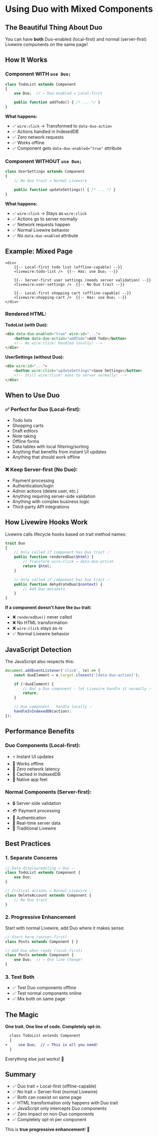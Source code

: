 # Using Duo with Mixed Components

## The Beautiful Thing About Duo

You can have **both** Duo-enabled (local-first) and normal (server-first) Livewire components on the same page!

## How It Works

### Component WITH `use Duo;`
```php
class TodoList extends Component
{
    use Duo;  // ← Duo-enabled = Local-first

    public function addTodo() { /* ... */ }
}
```

**What happens:**
- ✅ `wire:click` → Transformed to `data-duo-action`
- ✅ Actions handled in IndexedDB
- ✅ Zero network requests
- ✅ Works offline
- ✅ Component gets `data-duo-enabled="true"` attribute

### Component WITHOUT `use Duo;`
```php
class UserSettings extends Component
{
    // No Duo trait = Normal Livewire

    public function updateSettings() { /* ... */ }
}
```

**What happens:**
- ✅ `wire:click` → Stays as `wire:click`
- ✅ Actions go to server normally
- ✅ Network requests happen
- ✅ Normal Livewire behavior
- ✅ No `data-duo-enabled` attribute

## Example: Mixed Page

```blade
<div>
    {{-- Local-first todo list (offline-capable) --}}
    <livewire:todo-list />  {{-- Has: use Duo; --}}

    {{-- Server-first user settings (needs server validation) --}}
    <livewire:user-settings />  {{-- No Duo trait --}}

    {{-- Local-first shopping cart (offline-capable) --}}
    <livewire:shopping-cart />  {{-- Has: use Duo; --}}
</div>
```

### Rendered HTML:

**TodoList (with Duo):**
```html
<div data-duo-enabled="true" wire:id="...">
    <button data-duo-action="addTodo">Add Todo</button>
    <!-- No wire:click! Handled locally! -->
</div>
```

**UserSettings (without Duo):**
```html
<div wire:id="...">
    <button wire:click="updateSettings">Save Settings</button>
    <!-- Still wire:click! Goes to server normally! -->
</div>
```

## When to Use Duo

### ✅ Perfect for Duo (Local-first):
- Todo lists
- Shopping carts
- Draft editors
- Note taking
- Offline forms
- Data tables with local filtering/sorting
- Anything that benefits from instant UI updates
- Anything that should work offline

### ❌ Keep Server-first (No Duo):
- Payment processing
- Authentication/login
- Admin actions (delete user, etc.)
- Anything requiring server-side validation
- Anything with complex business logic
- Third-party API integrations

## How Livewire Hooks Work

Livewire calls lifecycle hooks based on trait method names:

```php
trait Duo
{
    // Only called if component has Duo trait ✅
    public function renderedDuo($html) {
        // Transform wire:click → data-duo-action
        return $html;
    }

    // Only called if component has Duo trait ✅
    public function dehydrateDuo($context) {
        // Add Duo metadata
    }
}
```

**If a component doesn't have the `Duo` trait:**
- ❌ `renderedDuo()` never called
- ❌ No HTML transformation
- ❌ `wire:click` stays as-is
- ✅ Normal Livewire behavior

## JavaScript Detection

The JavaScript also respects this:

```typescript
document.addEventListener('click', (e) => {
    const duoElement = e.target.closest('[data-duo-action]');

    if (!duoElement) {
        // Not a Duo component - let Livewire handle it normally ✅
        return;
    }

    // Duo component - handle locally ✅
    handleInIndexedDB(action);
});
```

## Performance Benefits

### Duo Components (Local-first):
- ⚡ Instant UI updates
- 📴 Works offline
- 🚫 Zero network latency
- 💾 Cached in IndexedDB
- 📱 Native app feel

### Normal Components (Server-first):
- 🔒 Server-side validation
- 💳 Payment processing
- 🔐 Authentication
- 📡 Real-time server data
- 🔄 Traditional Livewire

## Best Practices

### 1. **Separate Concerns**
```php
// Data display/editing = Duo ✅
class TodoList extends Component {
    use Duo;
}

// Critical actions = Normal Livewire ✅
class DeleteAccount extends Component {
    // No Duo trait
}
```

### 2. **Progressive Enhancement**
Start with normal Livewire, add Duo where it makes sense:

```php
// Start here (server-first)
class Posts extends Component { }

// Add Duo when ready (local-first)
class Posts extends Component {
    use Duo;  // ← One line change!
}
```

### 3. **Test Both**
- ✅ Test Duo components offline
- ✅ Test normal components online
- ✅ Mix both on same page

## The Magic

**One trait. One line of code. Completely opt-in.**

```diff
  class TodoList extends Component
  {
+     use Duo;  // ← This is all you need!
  }
```

Everything else just works! 🎉

## Summary

- ✅ Duo trait = Local-first (offline-capable)
- ✅ No trait = Server-first (normal Livewire)
- ✅ Both can coexist on same page
- ✅ HTML transformation only happens with Duo trait
- ✅ JavaScript only intercepts Duo components
- ✅ Zero impact on non-Duo components
- ✅ Completely opt-in per component

This is **true progressive enhancement**! 🚀
